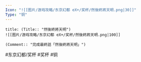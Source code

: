 ```yaml
---
Icon: "![[图片/游戏攻略/东京幻都 eX+/奖杯/然後終將天明.png|30]]"
Type: "铜"
---
```

```ad-common-bronze-trophy
title: (Title:: "然後終將天明")
![[图片/游戏攻略/东京幻都 eX+/奖杯/然後終將天明.png|100]]

(Comment:: "完成最終話「然後終將天明」")
```

#东京幻都/奖杯 #奖杯 #铜
